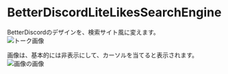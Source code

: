 # BetterDiscordLiteLikesSearchEngine
BetterDiscordのデザインを、検索サイト風に変えます。  
![トーク画像](https://dl.dropboxusercontent.com/s/cp4vzoudvqygh25/%E3%82%B9%E3%82%AF%E3%83%AA%E3%83%BC%E3%83%B3%E3%82%B7%E3%83%A7%E3%83%83%E3%83%88%202019-01-13%2021.50.04.png)  
  
画像は、基本的には非表示にして、カーソルを当てると表示されます。
![画像の画像](https://dl.dropboxusercontent.com/s/1c14c2pnt55kugj/%E3%82%B9%E3%82%AF%E3%83%AA%E3%83%BC%E3%83%B3%E3%82%B7%E3%83%A7%E3%83%83%E3%83%88%202019-01-13%2021.52.58.png)  
